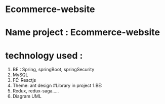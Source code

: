 # Ecommerce-website
# Name project : Ecommerce-website
# technology used :
1. BE : Spring, springBoot, springSecurity
2. MySQL
3. FE: Reactjs
4. Theme: ant design
#Library in project
1.BE:
2. Redux, redux-saga.....
3. Diagram UML
